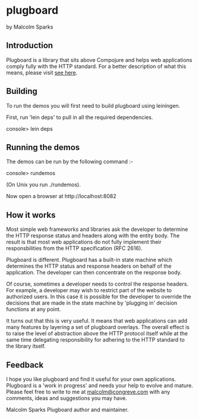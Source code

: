 # plugboard
by Malcolm Sparks

## Introduction

Plugboard is a library that sits above Compojure and helps web applications comply fully with the HTTP standard. For a better description of what this means, please visit [see here](http://webmachine.basho.com/diagram.html).

## Building

To run the demos you will first need to build plugboard using leiningen.

First, run 'lein deps' to pull in all the required dependencies.

console> lein deps

## Running the demos

The demos can be run by the following command :-

console> rundemos

(On Unix you run ./rundemos).

Now open a browser at http://localhost:8082

## How it works

Most simple web frameworks and libraries ask the developer to determine the HTTP response status and headers along with the entity body. The result is that most web applications do not fully implement their responsbilities from the HTTP specification (RFC 2616).

Plugboard is different. Plugboard has a built-in state machine which determines the HTTP status and response headers on behalf of the application. The developer can then concentrate on the response body.

Of course, sometimes a developer needs to control the response headers. For example, a developer may wish to restrict part of the website to authorized users. In this case it is possible for the developer to override the decisions that are made in the state machine by 'plugging in' decision functions at any point.

It turns out that this is very useful. It means that web applications can add many features by layering a set of plugboard overlays. The overall effect is to raise the level of abstraction above the HTTP protocol itself while at the same time delegating responsibility for adhering to the HTTP standard to the library itself.

## Feedback

I hope you like plugboard and find it useful for your own applications. Plugboard is a 'work in progress' and needs your help to evolve and mature. Please feel free to write to me at malcolm@congreve.com with any comments, ideas and suggestions you may have.

Malcolm Sparks
Plugboard author and maintainer.
